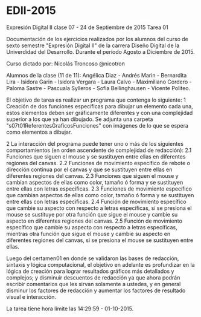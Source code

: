 # EDII-2015
Expresión Digital II clase 07 - 24 de Septiembre de 2015
Tarea 01

Documentación de los ejercicios realizados por los alumnos del curso de sexto semestre "Expresión Digital II" de la carrera Diseño Digital de la Univerdidad del Desarrollo.
Durante el período Agosto a Diciembre de 2015.

Curso dictado por:
Nicolás Troncoso @nicotron

Alumnos de la clase (11 de 11):
Angélica Diaz - Andrés Marin - Bernardita Lira - Isidora Garin - Isidora Vergara - Laura Calvo - Maximiliano Cordero - Paloma Sastre - Pascuala Sylleros - Sofia Bellinghausen - Vicente Politeo.

El objetivo de tarea es realizar un programa que contenga lo siguiente:
1 Creación de dos funciones específicas para dibujar un elemento cada una, estos elementos deben ser gráficamente diferentes y con una complejidad superior a los que ya han dibujado. Se adjunta una carpeta "s07t01ReferentesGraficosFunciones" con imágenes de lo que se espera como elementos a dibujar.

2 La interacción del programa puede tener uno o más de los siguientes comportamientos (en orden ascendente de complejidad de redacción):
	2.1 Funciones que siguen el mouse y se sustituyen entre ellas en diferentes regiones del canvas.
	2.2 Funciones de movimiento específico de rebote o dirección continua por el canvas y que se sustituyen entre ellas en diferentes regiones del canvas.
	2.3 Funciones que siguen el mouse y cambian aspectos de ellas como color, tamaño ó forma y se sustituyen entre ellas con letras específicas.
	2.3 Funciones de movimiento específico que cambian aspectos de ellas como color, tamaño ó forma y se sustituyen entre ellas  con letras específicas.
	2.4 Función de movimiento específico que cambie su aspecto con respecto a letras específicas, si se presiona el mouse se sustituye por otra función que sigue el mouse y cambie su aspecto en diferentes regiones del canvas. 
	2.5 Función de movimiento específico que cambie su aspecto con respecto a letras específicas, mientras otra función que sigue el mouse y cambie su aspecto en diferentes regiones del canvas, si se presiona el mouse se sustituyen entre ellas.

Luego del certamen01 en donde se validaron las bases de redacción, sintaxis y lógica computacional, el objetivo en adelante es profundizar en la lógica de creación para lograr resultados gráficos más detallados y complejos; y disminuir descuentos de redacción ya que ahora podrán escribir comentarios que les sirvan solamente a ustedes, y en general disminur los factores de redacción y aumentar los factores de resultado visual e interacción. 

La tarea tiene hora límite las 14:29:59 - 01-10-2015.